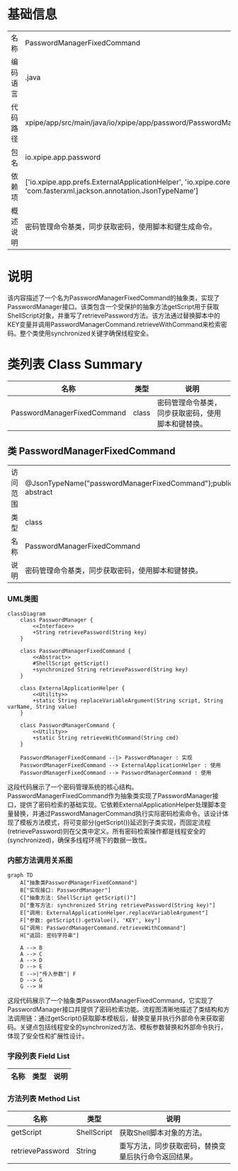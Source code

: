 # 基础信息

|      |      |
|------|------|
| 名称 | PasswordManagerFixedCommand |
| 编码语言 | .java |
| 代码路径 | xpipe/app/src/main/java/io/xpipe/app/password/PasswordManagerFixedCommand.java |
| 包名 | io.xpipe.app.password |
| 依赖项 | ['io.xpipe.app.prefs.ExternalApplicationHelper', 'io.xpipe.core.process.ShellScript', 'com.fasterxml.jackson.annotation.JsonTypeName'] |
| 概述说明 | 密码管理命令基类，同步获取密码，使用脚本和键生成命令。 |

# 说明

该内容描述了一个名为PasswordManagerFixedCommand的抽象类，实现了PasswordManager接口。该类包含一个受保护的抽象方法getScript用于获取ShellScript对象，并重写了retrievePassword方法。该方法通过替换脚本中的KEY变量并调用PasswordManagerCommand.retrieveWithCommand来检索密码。整个类使用synchronized关键字确保线程安全。

# 类列表 Class Summary

| 名称   | 类型  | 说明 |
|-------|------|-------------|
| PasswordManagerFixedCommand | class | 密码管理命令基类，同步获取密码，使用脚本和键替换。 |



## 类 PasswordManagerFixedCommand

|      |      |
|------|------|
| 访问范围 | @JsonTypeName("passwordManagerFixedCommand");public abstract |
| 类型 | class |
| 名称 | PasswordManagerFixedCommand |
| 说明 | 密码管理命令基类，同步获取密码，使用脚本和键替换。 |


### UML类图

```mermaid
classDiagram
    class PasswordManager {
        <<Interface>>
        +String retrievePassword(String key)
    }
    
    class PasswordManagerFixedCommand {
        <<Abstract>>
        #ShellScript getScript()
        +synchronized String retrievePassword(String key)
    }
    
    class ExternalApplicationHelper {
        <<Utility>>
        +static String replaceVariableArgument(String script, String varName, String value)
    }
    
    class PasswordManagerCommand {
        <<Utility>>
        +static String retrieveWithCommand(String cmd)
    }
    
    PasswordManagerFixedCommand --|> PasswordManager : 实现
    PasswordManagerFixedCommand --> ExternalApplicationHelper : 使用
    PasswordManagerFixedCommand --> PasswordManagerCommand : 使用
```

这段代码展示了一个密码管理系统的核心结构。PasswordManagerFixedCommand作为抽象类实现了PasswordManager接口，提供了密码检索的基础实现。它依赖ExternalApplicationHelper处理脚本变量替换，并通过PasswordManagerCommand执行实际密码检索命令。该设计体现了模板方法模式，将可变部分(getScript())延迟到子类实现，而固定流程(retrievePassword)则在父类中定义。所有密码检索操作都是线程安全的(synchronized)，确保多线程环境下的数据一致性。


### 内部方法调用关系图

```mermaid
graph TD
    A["抽象类PasswordManagerFixedCommand"]
    B["实现接口: PasswordManager"]
    C["抽象方法: ShellScript getScript()"]
    D["重写方法: synchronized String retrievePassword(String key)"]
    E["调用: ExternalApplicationHelper.replaceVariableArgument"]
    F["参数: getScript().getValue(), 'KEY', key"]
    G["调用: PasswordManagerCommand.retrieveWithCommand"]
    H["返回: 密码字符串"]

    A --> B
    A --> C
    A --> D
    D --> E
    E -->|"传入参数"| F
    D --> G
    G --> H
```

这段代码展示了一个抽象类PasswordManagerFixedCommand，它实现了PasswordManager接口并提供了密码检索功能。流程图清晰地描述了类结构和方法调用链：通过getScript()获取脚本模板后，替换变量并执行外部命令来获取密码。关键点包括线程安全的synchronized方法、模板参数替换和外部命令执行，体现了安全性和扩展性设计。

### 字段列表 Field List

| 名称  | 类型  | 说明 |
|-------|-------|------|

### 方法列表 Method List

| 名称  | 类型  | 说明 |
|-------|-------|------|
| getScript | ShellScript | 获取Shell脚本对象的方法。 |
| retrievePassword | String | 重写方法，同步获取密码，替换变量后执行命令返回结果。 |





